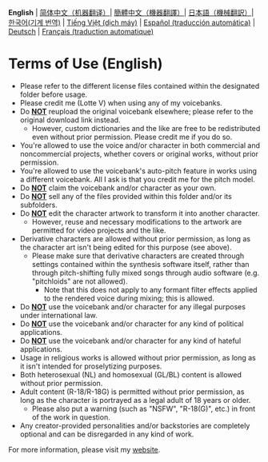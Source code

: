 **English** | [简体中文（机器翻译）](ToU_ZH-CN.md)| [簡體中文（機器翻譯）](ToU_ZH-TW.md)| [日本語（機械翻訳）](ToU_JA.md)| [한국어(기계 번역)](ToU_KO.md) | [Tiếng Việt (dịch máy)](ToU_VI.md) | [Español (traducción automática)](ToU_ES.md) | [Deutsch](ToU_DE.md) | [Français (traduction automatique)](ToU_FR.md)
# Terms of Use (English)
- Please refer to the different license files contained within the designated folder before usage.
- Please credit me (Lotte V) when using any of my voicebanks.
- Do __<ins>NOT</ins>__ reupload the original voicebank elsewhere; please refer to the original download link instead.
    - However, custom dictionaries and the like are free to be redistributed even without prior permission. Please credit me if you do so.
- You're allowed to use the voice and/or character in both commercial and noncommercial projects, whether covers or original works, without prior permission.
- You're allowed to use the voicebank's auto-pitch feature in works using a different voicebank. All I ask is that you credit me for the pitch model.
- Do __<ins>NOT</ins>__ claim the voicebank and/or character as your own.
- Do __<ins>NOT</ins>__ sell any of the files provided within this folder and/or its subfolders.
- Do __<ins>NOT</ins>__ edit the character artwork to transform it into another character.
    - However, reuse and necessary modifications to the artwork are permitted for video projects and the like.
- Derivative characters are allowed without prior permission, as long as the character art isn't being edited for this purpose (see above).
    - Please make sure that derivative characters are created through settings contained within the synthesis software itself, rather than through pitch-shifting fully mixed songs through audio software (e.g. "pitchloids" are not allowed).
        - Note that this does not apply to any formant filter effects applied to the rendered voice during mixing; this is allowed.
- Do __<ins>NOT</ins>__ use the voicebank and/or character for any illegal purposes under international law.
- Do __<ins>NOT</ins>__ use the voicebank and/or character for any kind of political applications.
- Do __<ins>NOT</ins>__ use the voicebank and/or character for any kind of hateful applications.
- Usage in religious works is allowed without prior permission, as long as it isn't intended for proselytizing purposes.
- Both heterosexual (NL) and homosexual (GL/BL) content is allowed without prior permission.
- Adult content (R-18/R-18G) is permitted without prior permission, as long as the character is portrayed as a legal adult of 18 years or older.
    - Please also put a warning (such as "NSFW", "R-18(G)", etc.) in front of the work in question.
- Any creator-provided personalities and/or backstories are completely optional and can be disregarded in any kind of work.

For more information, please visit my [website](https://lottev.moe).